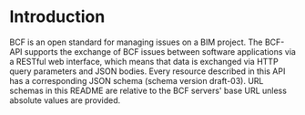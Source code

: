 # Introduction

BCF is an open standard for managing issues on a BIM project. The BCF-API supports the exchange of BCF issues between software applications via a RESTful web interface, which means that data is exchanged via HTTP query parameters and JSON bodies. Every resource described in this API has a corresponding JSON schema (schema version draft-03). URL schemas in this README are relative to the BCF servers' base URL unless absolute values are provided.

